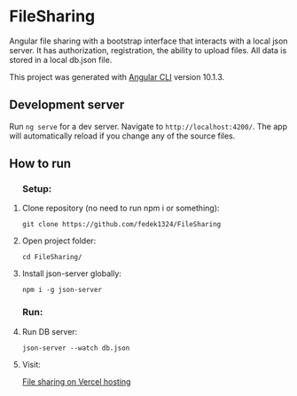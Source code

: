 # FileSharing
<p>Angular file sharing with a bootstrap interface that interacts with a local json server. It has authorization, registration, the ability to upload files. All data is stored in a local db.json file.</p>

This project was generated with [Angular CLI](https://github.com/angular/angular-cli) version 10.1.3.

## Development server

Run `ng serve` for a dev server. Navigate to `http://localhost:4200/`. The app will automatically reload if you change any of the source files.

## How to run
<ol>
  <h3>Setup:</h3>
  <li><p>Clone repository (no need to run npm i or something):</p> <code>git clone https://github.com/fedek1324/FileSharing</code></li>
  <li><p>Open project folder:</p> <code>cd FileSharing/</code></li>
  <li><p>Install json-server globally:</p> <code>npm i -g json-server</code></li>
  <h3>Run:</h3>
  <li><p>Run DB server:</p> <code>json-server --watch db.json</code></li>
  <li><p>Visit:</p> <a href="http://file-sharing-sable.vercel.app/" target="_blank">File sharing on Vercel hosting</a></li>
</ol>

